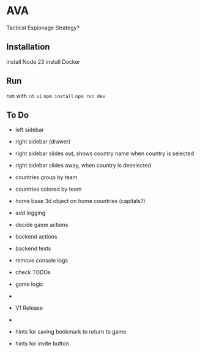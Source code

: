 # AVA

Tactical Espionage Strategy?

## Installation

install Node 23
install Docker

## Run

run with
`cd ui`
`npm install`
`npm run dev`

## To Do

-   left sidebar
-   right sidebar (drawer)
-   right sidebar slides out, shows country name when country is selected
-   right sidebar slides away, when country is deselected

-   countries group by team
-   countries colored by team

-   home base 3d object on home countries (capitals?)

-   add logging
-   decide game actions
-   backend actions
-   backend tests

-   remove console logs
-   check TODOs

-   game logic

-
-   V1 Release
-

-   hints for saving bookmark to return to game
-   hints for invite button
